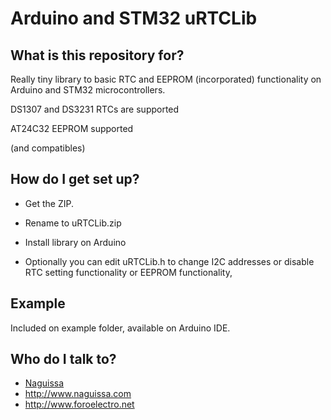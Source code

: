 # Arduino and STM32 uRTCLib

## What is this repository for? ##

Really tiny library to basic RTC and EEPROM (incorporated) functionality on Arduino and STM32 microcontrollers.

DS1307 and DS3231 RTCs are supported

AT24C32 EEPROM supported


(and compatibles)


## How do I get set up? ##

 * Get the ZIP.
 * Rename to uRTCLib.zip
 * Install library on Arduino

 * Optionally you can edit uRTCLib.h to change I2C addresses or disable RTC setting functionality or EEPROM functionality,


## Example ##

Included on example folder, available on Arduino IDE.



## Who do I talk to? ##

 * [Naguissa](https://github.com/Naguissa)
 * http://www.naguissa.com
 * http://www.foroelectro.net
